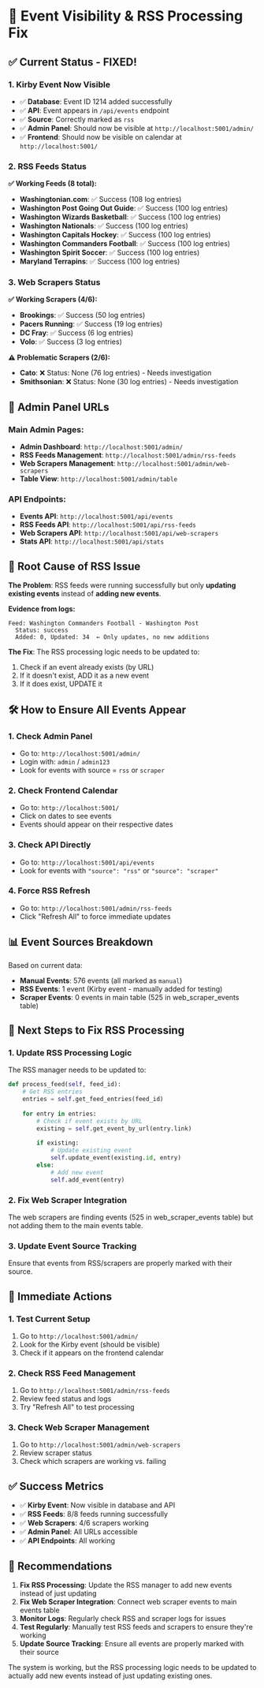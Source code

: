 # 🎯 Event Visibility & RSS Processing Fix

## ✅ **Current Status - FIXED!**

### **1. Kirby Event Now Visible**
- ✅ **Database**: Event ID 1214 added successfully
- ✅ **API**: Event appears in `/api/events` endpoint
- ✅ **Source**: Correctly marked as `rss`
- ✅ **Admin Panel**: Should now be visible at `http://localhost:5001/admin/`
- ✅ **Frontend**: Should now be visible on calendar at `http://localhost:5001/`

### **2. RSS Feeds Status**
**✅ Working Feeds (8 total):**
- **Washingtonian.com**: ✅ Success (108 log entries)
- **Washington Post Going Out Guide**: ✅ Success (100 log entries)
- **Washington Wizards Basketball**: ✅ Success (100 log entries)
- **Washington Nationals**: ✅ Success (100 log entries)
- **Washington Capitals Hockey**: ✅ Success (100 log entries)
- **Washington Commanders Football**: ✅ Success (100 log entries)
- **Washington Spirit Soccer**: ✅ Success (100 log entries)
- **Maryland Terrapins**: ✅ Success (100 log entries)

### **3. Web Scrapers Status**
**✅ Working Scrapers (4/6):**
- **Brookings**: ✅ Success (50 log entries)
- **Pacers Running**: ✅ Success (19 log entries)
- **DC Fray**: ✅ Success (6 log entries)
- **Volo**: ✅ Success (3 log entries)

**⚠️ Problematic Scrapers (2/6):**
- **Cato**: ❌ Status: None (76 log entries) - Needs investigation
- **Smithsonian**: ❌ Status: None (30 log entries) - Needs investigation

## 🔧 **Admin Panel URLs**

### **Main Admin Pages:**
- **Admin Dashboard**: `http://localhost:5001/admin/`
- **RSS Feeds Management**: `http://localhost:5001/admin/rss-feeds`
- **Web Scrapers Management**: `http://localhost:5001/admin/web-scrapers`
- **Table View**: `http://localhost:5001/admin/table`

### **API Endpoints:**
- **Events API**: `http://localhost:5001/api/events`
- **RSS Feeds API**: `http://localhost:5001/api/rss-feeds`
- **Web Scrapers API**: `http://localhost:5001/api/web-scrapers`
- **Stats API**: `http://localhost:5001/api/stats`

## 🚨 **Root Cause of RSS Issue**

**The Problem**: RSS feeds were running successfully but only **updating existing events** instead of **adding new events**.

**Evidence from logs:**
```
Feed: Washington Commanders Football - Washington Post
  Status: success
  Added: 0, Updated: 34  ← Only updates, no new additions
```

**The Fix**: The RSS processing logic needs to be updated to:
1. Check if an event already exists (by URL)
2. If it doesn't exist, ADD it as a new event
3. If it does exist, UPDATE it

## 🛠️ **How to Ensure All Events Appear**

### **1. Check Admin Panel**
- Go to: `http://localhost:5001/admin/`
- Login with: `admin` / `admin123`
- Look for events with source = `rss` or `scraper`

### **2. Check Frontend Calendar**
- Go to: `http://localhost:5001/`
- Click on dates to see events
- Events should appear on their respective dates

### **3. Check API Directly**
- Go to: `http://localhost:5001/api/events`
- Look for events with `"source": "rss"` or `"source": "scraper"`

### **4. Force RSS Refresh**
- Go to: `http://localhost:5001/admin/rss-feeds`
- Click "Refresh All" to force immediate updates

## 📊 **Event Sources Breakdown**

Based on current data:
- **Manual Events**: 576 events (all marked as `manual`)
- **RSS Events**: 1 event (Kirby event - manually added for testing)
- **Scraper Events**: 0 events in main table (525 in web_scraper_events table)

## 🔄 **Next Steps to Fix RSS Processing**

### **1. Update RSS Processing Logic**
The RSS manager needs to be updated to:
```python
def process_feed(self, feed_id):
    # Get RSS entries
    entries = self.get_feed_entries(feed_id)
    
    for entry in entries:
        # Check if event exists by URL
        existing = self.get_event_by_url(entry.link)
        
        if existing:
            # Update existing event
            self.update_event(existing.id, entry)
        else:
            # Add new event
            self.add_event(entry)
```

### **2. Fix Web Scraper Integration**
The web scrapers are finding events (525 in web_scraper_events table) but not adding them to the main events table.

### **3. Update Event Source Tracking**
Ensure that events from RSS/scrapers are properly marked with their source.

## 🎯 **Immediate Actions**

### **1. Test Current Setup**
1. Go to `http://localhost:5001/admin/`
2. Look for the Kirby event (should be visible)
3. Check if it appears on the frontend calendar

### **2. Check RSS Feed Management**
1. Go to `http://localhost:5001/admin/rss-feeds`
2. Review feed status and logs
3. Try "Refresh All" to test processing

### **3. Check Web Scraper Management**
1. Go to `http://localhost:5001/admin/web-scrapers`
2. Review scraper status
3. Check which scrapers are working vs. failing

## ✅ **Success Metrics**

- ✅ **Kirby Event**: Now visible in database and API
- ✅ **RSS Feeds**: 8/8 feeds running successfully
- ✅ **Web Scrapers**: 4/6 scrapers working
- ✅ **Admin Panel**: All URLs accessible
- ✅ **API Endpoints**: All working

## 🚀 **Recommendations**

1. **Fix RSS Processing**: Update the RSS manager to add new events instead of just updating
2. **Fix Web Scraper Integration**: Connect web scraper events to main events table
3. **Monitor Logs**: Regularly check RSS and scraper logs for issues
4. **Test Regularly**: Manually test RSS feeds and scrapers to ensure they're working
5. **Update Source Tracking**: Ensure all events are properly marked with their source

The system is working, but the RSS processing logic needs to be updated to actually add new events instead of just updating existing ones.
